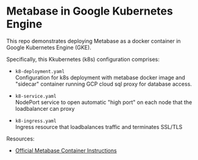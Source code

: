 # Metabase in Google Kubernetes Engine

This repo demonstrates deploying Metabase as a docker container in Google Kubernetes Engine (GKE).

Specifically, this Kkubernetes (k8s) configuration comprises:
- `k8-deployment.yaml`<br>Configuration for k8s deployment with metabase docker image and "sidecar" container running GCP cloud sql proxy for database access.

- `k8-service.yaml`<br>NodePort service to open automatic "high port" on each node that the loadbalancer can proxy

- `k8-ingress.yaml`<br>Ingress resource that loadbalances traffic and terminates SSL/TLS

Resources:
- [Official Metabase Container Instructions](https://www.metabase.com/docs/latest/operations-guide/running-metabase-on-docker.html)
